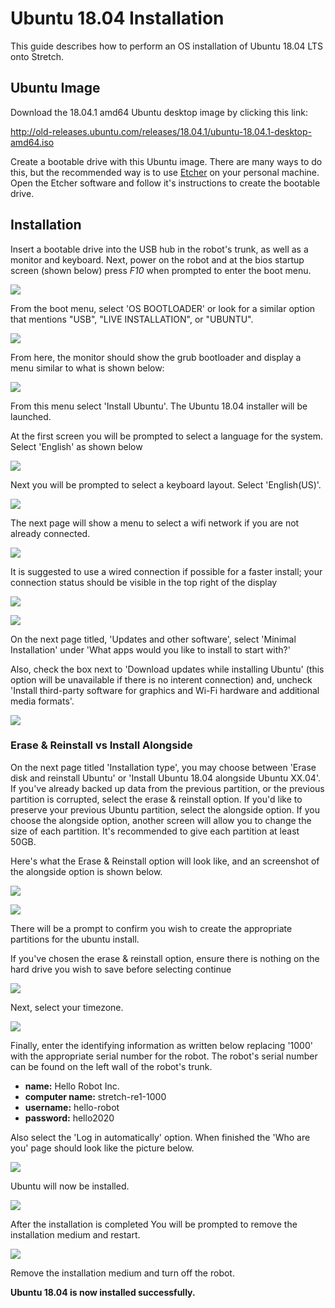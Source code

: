 # Ubuntu 18.04 Installation

This guide describes how to perform an OS installation of Ubuntu 18.04 LTS onto Stretch.

## Ubuntu Image

Download the 18.04.1 amd64 Ubuntu desktop image by clicking this link:

http://old-releases.ubuntu.com/releases/18.04.1/ubuntu-18.04.1-desktop-amd64.iso

Create a bootable drive with this Ubuntu image. There are many ways to do this, but the recommended way is to use [Etcher](https://www.balena.io/etcher/) on your personal machine. Open the Etcher software and follow it's instructions to create the bootable drive.

## Installation

Insert a bootable drive into the USB hub in the robot's trunk, as well as a monitor and keyboard. Next, power on the robot and at the bios startup screen (shown below) press *F10* when prompted to enter the boot menu.

![](./images/NUC_startup.png)

From the boot menu, select 'OS BOOTLOADER' or look for a similar option that mentions "USB", "LIVE INSTALLATION", or "UBUNTU".

![](./images/BIOS_boot.png)

From here, the monitor should show the grub bootloader and display a menu similar to what is shown below:

![](./images/18.04/grub.png)

From this menu select 'Install Ubuntu'. The Ubuntu 18.04 installer will be launched.

At the first screen you will be prompted to select a language for the system. Select 'English' as shown below

![](./images/18.04/installer_language.png)

Next you will be prompted to select a keyboard layout. Select 'English(US)'.

![](./images/18.04/installer_keyboard.png)

The next page will show a menu to select a wifi network if you are not already connected.

![](./images/18.04/installer_network.png)

It is suggested to use a wired connection if possible for a faster install; your connection status should be visible in the top right of the display

![](./images/18.04/wifi.png)

![](./images/18.04/ethernet.png)

On the next page titled, 'Updates and other software', select 'Minimal Installation' under 'What apps would you like to install to start with?'

Also, check the box next to 'Download updates while installing Ubuntu' (this option will be unavailable if there is no interent connection) and, uncheck 'Install third-party software for graphics and Wi-Fi hardware and additional media formats'.

![](./images/18.04/installer_software.png)

### Erase & Reinstall vs Install Alongside

On the next page titled 'Installation type', you may choose between 'Erase disk and reinstall Ubuntu' or 'Install Ubuntu 18.04 alongside Ubuntu XX.04'. If you've already backed up data from the previous partition, or the previous partition is corrupted, select the erase & reinstall option. If you'd like to preserve your previous Ubuntu partition, select the alongside option. If you choose the alongside option, another screen will allow you to change the size of each partition. It's recommended to give each partition at least 50GB.

Here's what the Erase & Reinstall option will look like, and an screenshot of the alongside option is shown below.

![](./images/18.04/erase_reinstall_disk.png)

![](./images/20.04/install_alongside_disk.jpg)

There will be a prompt to confirm you wish to create the appropriate partitions for the ubuntu install.

If you've chosen the erase & reinstall option, ensure there is nothing on the hard drive you wish to save before selecting continue

![](./images/18.04/installer_disk_prompt.png)

Next, select your timezone.

![](./images/18.04/installer_location.png)

Finally, enter the identifying information as written below replacing '1000' with the appropriate serial number for the robot. The robot's serial number can be found on the left wall of the robot's trunk.

 - **name:** Hello Robot Inc.
 - **computer name:** stretch-re1-1000
 - **username:** hello-robot
 - **password:** hello2020

Also select the 'Log in automatically' option. When finished the 'Who are you' page should look like the picture below.

![](./images/18.04/installer_identity.png)

Ubuntu will now be installed.

![](./images/18.04/installing.png)

After the installation is completed You will be prompted to remove the installation medium and restart.

![](./images/18.04/installer_finished.png)

Remove the installation medium and turn off the robot.

**Ubuntu 18.04 is now installed successfully.**
